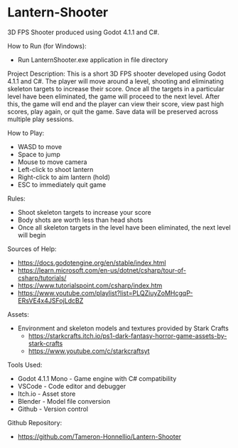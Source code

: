 # Lantern-Shooter
3D FPS Shooter produced using Godot 4.1.1 and C#.

How to Run (for Windows):
- Run LanternShooter.exe application in file directory

Project Description:
This is a short 3D FPS shooter developed using Godot 4.1.1 and C#. The player will move
around a level, shooting and eliminating skeleton targets to increase their score. Once all the
targets in a particular level have been eliminated, the game will proceed to the next level.
After this, the game will end and the player can view their score, view past high scores, play again,
or quit the game. Save data will be preserved across multiple play sessions.

How to Play:
- WASD to move
- Space to jump
- Mouse to move camera
- Left-click to shoot lantern
- Right-click to aim lantern (hold)
- ESC to immediately quit game

Rules:
- Shoot skeleton targets to increase your score
- Body shots are worth less than head shots
- Once all skeleton targets in the level have been eliminated, the next level will begin


Sources of Help: 
- https://docs.godotengine.org/en/stable/index.html
- https://learn.microsoft.com/en-us/dotnet/csharp/tour-of-csharp/tutorials/
- https://www.tutorialspoint.com/csharp/index.htm
- https://www.youtube.com/playlist?list=PLQZiuyZoMHcgqP-ERsVE4x4JSFojLdcBZ

Assets: 
- Environment and skeleton models and textures provided by Stark Crafts
	- https://starkcrafts.itch.io/ps1-dark-fantasy-horror-game-assets-by-stark-crafts
	- https://www.youtube.com/c/starkcraftsyt

Tools Used:
- Godot 4.1.1 Mono - Game engine with C# compatibility
- VSCode - Code editor and debugger
- Itch.io - Asset store
- Blender - Model file conversion
- Github - Version control

Github Repository:
- https://github.com/Tameron-Honnellio/Lantern-Shooter
